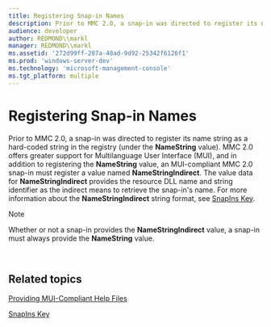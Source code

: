 ```yaml
---
title: Registering Snap-in Names
description: Prior to MMC 2.0, a snap-in was directed to register its name string as a hard-coded string in the registry (under the NameString value).
audience: developer
author: REDMOND\\markl
manager: REDMOND\\markl
ms.assetid: '272d99ff-287a-48ad-9d92-25342f6126f1'
ms.prod: 'windows-server-dev'
ms.technology: 'microsoft-management-console'
ms.tgt_platform: multiple
---
```


# Registering Snap-in Names

Prior to MMC 2.0, a snap-in was directed to register its name string as a hard-coded string in the registry (under the **NameString** value). MMC 2.0 offers greater support for Multilanguage User Interface (MUI), and in addition to registering the **NameString** value, an MUI-compliant MMC 2.0 snap-in must register a value named **NameStringIndirect**. The value data for **NameStringIndirect** provides the resource DLL name and string identifier as the indirect means to retrieve the snap-in's name. For more information about the **NameStringIndirect** string format, see [SnapIns Key](snapins-key.md).

> [!Note]  
> Whether or not a snap-in provides the **NameStringIndirect** value, a snap-in must always provide the **NameString** value.

 

## Related topics

<dl> <dt>

[Providing MUI-Compliant Help Files](providing-mui-compliant-help-files.md)
</dt> <dt>

[SnapIns Key](snapins-key.md)
</dt> </dl>

 

 




